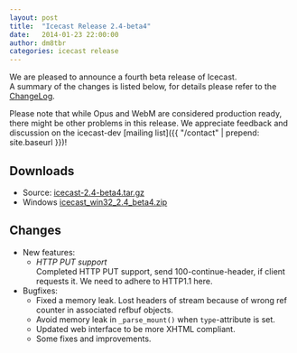 ```yaml
---
layout: post
title:  "Icecast Release 2.4-beta4"
date:   2014-01-23 22:00:00
author: dm8tbr
categories: icecast release
---
```


We are pleased to announce a fourth beta release of Icecast.  
A summary of the changes is listed below, for details please
refer to the [ChangeLog](http://svn.xiph.org/icecast/tags/icecast-2.4-beta4/ChangeLog).  
  
Please note that while Opus and WebM are considered production ready, there might
be other problems in this release. We appreciate feedback and discussion on the
icecast-dev [mailing list]({{ "/contact" | prepend: site.baseurl }})!

## Downloads

-   Source: [icecast-2.4-beta4.tar.gz](http://downloads.xiph.org/releases/icecast/icecast-2.4-beta4.tar.gz)
-   Windows [icecast_win32_2.4_beta4.zip](http://downloads.xiph.org/releases/icecast/icecast_win32_2.4_beta4.zip)

## Changes

-	New features:
	*	_HTTP PUT support_  
		Completed HTTP PUT support, send 100-continue-header,
		if client requests it. We need to adhere to HTTP1.1 here.
-	Bugfixes:
	*	Fixed a memory leak. Lost headers of stream because of wrong ref counter in associated refbuf objects.
	*	Avoid memory leak in `_parse_mount()` when `type`-attribute is set.
	*	Updated web interface to be more XHTML compliant.
	*	Some fixes and improvements.

